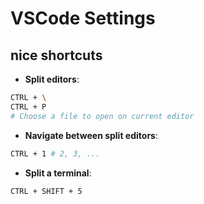 # VSCode Settings

## nice shortcuts

- **Split editors**:

```sh
CTRL + \
CTRL + P
# Choose a file to open on current editor
```

- **Navigate between split editors**:

```sh
CTRL + 1 # 2, 3, ...
```

- **Split a terminal**:

```sh
CTRL + SHIFT + 5
```
